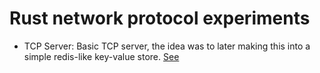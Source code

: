 # Rust network protocol experiments

- TCP Server: Basic TCP server, the idea was to later making this into a simple redis-like key-value store. [See](../rkdb/README.md)

